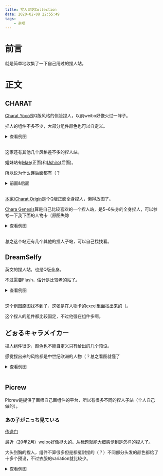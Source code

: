 ```yaml
---
title: 捏人网站Collection
date: 2020-02-08 22:55:49
tags:
    - 杂项
---
```


# 前言

就是简单地收集了一下自己用过的捏人站。
<!-- more -->
# 正文

## CHARAT

[Charat Yoco](https://charat.me/profile/create/)是Q版风格的侧脸捏人，以前weibo好像火过一阵子。

捏人的组件不多不少，大部分组件颜色也可以自定义。

<details>
<summary>查看例图</summary>

![例图](https://i.loli.net/2020/02/09/XHJ71z5YCImsDc8.png)

</details></br>

这家还有其他几个风格差不多的捏人站。

姐妹站有[Mae](https://charat.me/front/create/)(正面)和[Ushiro](https://charat.me/back/create/)(后面)。

所以说为什么连后面都有（？

<details>
<summary>前面&后面</summary>

![前面](https://i.loli.net/2020/02/09/X1uNIqdkzEKmw85.png)

![后面](https://i.loli.net/2020/02/09/v2n7qGFTV6LMzNO.png)

</details></br>

[本家/Charat Origin](https://charat.me/origin/create/)是个Q版正面全身捏人，懒得放图了。

[Chara Genesis](https://charat.me/genesis/create/)算是自己比较喜欢的一个捏人站，是5~6头身的全身捏人，可以参考一下我下面的人物卡（原图失踪

<details>
<summary>查看例图</summary>

![例图](https://i.loli.net/2020/02/09/lI2BnhTqP3dxL6k.png)

</details></br>

总之这个站还有几个其他的捏人子站，可以自己找找看。

## DreamSelfy

英文的捏人站，也是Q版全身。

不过需要Flash，估计是比较老的站了。

<details>
<summary>查看例图</summary>

![例图](https://i.loli.net/2020/02/09/3sxW6DKImr7zMZL.png)

</details></br>

这个例图原图找不到了，这张是在人物卡的excel里面找出来的（。

这个捏人的组件都比较固定，不过他强在组件多啊。

## どぉるキャラメイカー

捏人组件很少，颜色也不能自定义只有给出的几个预设。

感觉捏出来的风格都是中世纪欧洲的人物（？总之看图就懂了

<details>
<summary>查看例图</summary>

![例图](https://i.loli.net/2020/02/09/nalcmSLNDCZWFz6.png)

</details></br>

## Picrew

Picrew是提供了画师自己画组件的平台，所以有很多不同的捏人子站（个人自己做的）。

### あの子がこっち見ている

[传送门](https://picrew.me/image_maker/186583)

最近（20年2月）weibo好像挺火的。从标题就能大概感觉到是怎样的捏人了。

大头到胸的捏人，组件不算很多但是都挺耐捏的（？）不同部分头发的颜色都给了十多个预设，不过衣服的variation就比较少。

<details>
<summary>查看例图</summary>

![例图](https://i.loli.net/2020/02/09/gf94WFXyrOwvcCh.png)

</details></br>
